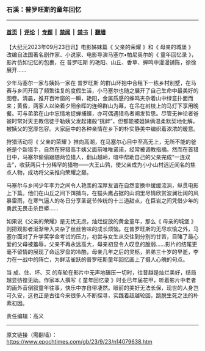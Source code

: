 ### 石溪：普罗旺斯的童年回忆

---

#### [首页](../../../..?n14079638) &nbsp;|&nbsp; [评论](../../../../../epoch-comment?n14079638) &nbsp;|&nbsp; [专题](../../../../../epoch-special?n14079638) &nbsp;|&nbsp; [禁闻](../../../../../epoch-news?n14079638) &nbsp;|&nbsp; [禁书](../../../../../books?n14079638) &nbsp;|&nbsp; [翻墙](https://github.com/gfw-breaker/nogfw/blob/master/README.md?n14079638)


<div class="post_content" id="artbody" itemprop="articleBody">
 <!-- article content begin -->
 <p>
  【大纪元2023年09月23日讯】电影姊妹篇《
  <ok href="https://www.epochtimes.com/gb/tag/%E7%88%B6%E4%BA%B2%E7%9A%84%E8%8D%A3%E8%80%80.html">
   父亲的荣耀
  </ok>
  》和《
  <ok href="https://www.epochtimes.com/gb/tag/%E6%AF%8D%E4%BA%B2%E7%9A%84%E5%9F%8E%E5%A0%A1.html">
   母亲的城堡
  </ok>
  》改编自法国著名剧作家、小说家、电影导演马塞尔•帕尼奥尔的《
  <ok href="https://www.epochtimes.com/gb/tag/%E7%AB%A5%E5%B9%B4%E5%9B%9E%E5%BF%86%E5%BD%95.html">
   童年回忆录
  </ok>
  》，影片仿如记忆的包裹，在
  <ok href="https://www.epochtimes.com/gb/tag/%E6%99%AE%E7%BD%97%E6%97%BA%E6%96%AF.html">
   普罗旺斯
  </ok>
  的艳阳、山丘、香草、蝉鸣中漫漫铺陈，徐徐展开……
 </p>
 <p>
  少年马塞尔一家与姨妈一家在
  <ok href="https://www.epochtimes.com/gb/tag/%E6%99%AE%E7%BD%97%E6%97%BA%E6%96%AF.html">
   普罗旺斯
  </ok>
  的群山环抱中合租下一栋乡村别墅，在马赛与乡间开启了频繁往复的度假生活，小马塞尔也随之展开了自己生命中最美好的图卷。清晨，推开百叶窗的一瞬，艳阳，金属质感的蝉鸣夹杂着山中绿意扑面而来；黄昏，两家人以染着夕阳余晖的连绵群山为幕，在吊在树枝上的马灯下享用晚餐。可与弟弟在山中忘情地捉蝉捕蝶，亦可偶遇猎鸟者阐发哲思。尽管无神论者爸爸时常对天主教信徒于勒姨父发起诸般“挑衅”，但都能被姐妹俩温柔默契地化解，被姨父的宽厚包容。大家庭中的各种亲情在乡下的朴实静美中编织着浓浓的暖意。
 </p>
 <p>
  狩猎活动将《
  <ok href="https://www.epochtimes.com/gb/tag/%E7%88%B6%E4%BA%B2%E7%9A%84%E8%8D%A3%E8%80%80.html">
   父亲的荣耀
  </ok>
  》推向高潮，在马塞尔心目中至高无上，无所不能的爸爸是个新猎手，自然在狩猎高手姨父面前唯唯诺诺，经常被调教指摘。然而在首猎日中，马塞尔偷偷跟随两位猎人，翻山越岭，暗中帮助自己的父亲完成“一连双击”，收获两只十分稀罕的猎物——大王山鹑，使父亲成为小小山村远近闻名的焦点人物，成功将父亲推向荣耀之巅。
 </p>
 <p>
  马塞尔与乡间少年李力之间令人艳羡的深厚友谊在自然变换中缓缓流淌，纵贯电影上下篇。他们在山丘之间下饵捕鸟，在猫头鹰占据的山洞里尽情欣赏波澜壮阔的风暴雷雨，在寒气逼人的冬日分享圣诞节传统的十三道甜点，在巨岩之间凭借少年的勇武无畏击杀巨蟒……
 </p>
 <p>
  如果说《父亲的荣耀》是无忧无虑，灿烂绽放的黄金童年，那么《
  <ok href="https://www.epochtimes.com/gb/tag/%E6%AF%8D%E4%BA%B2%E7%9A%84%E5%9F%8E%E5%A0%A1.html">
   母亲的城堡
  </ok>
  》则把观影者渐渐带入夹杂了丝丝苦味的成长烦恼。在普罗旺斯的无尽欢愉之外，马塞尔面对了升学奖学金考试的压力，初尝与女生从交往到分别的甘苦，目睹了最心爱的父母被羞辱，父亲不再永远高大，母亲初显令人叹息的脆弱……影片的结尾更毫不留情的展现了命运罗盘的冷酷，母亲几年之后的灵柩，弟弟三十岁的早逝，李力在一战中的阵亡，为鲜活雀跃的普罗旺斯童年回忆画上了摄人心魄的句点。
 </p>
 <p>
  当
  <ok href="https://www.epochtimes.com/gb/tag/%E6%88%90%E3%80%81%E4%BD%8F%E3%80%81%E5%9D%8F%E3%80%81%E7%81%AD.html">
   成、住、坏、灭
  </ok>
  的车轮在影片中无声地碾压一切时，往昔越是灿烂美好，结局越显彷徨无助。作家本人撰写《
  <ok href="https://www.epochtimes.com/gb/tag/%E7%AB%A5%E5%B9%B4%E5%9B%9E%E5%BF%86%E5%BD%95.html">
   童年回忆录
  </ok>
  》时业已年届花甲，听着影片中老者的画外音倒叙童年往事，快乐中亦自带凄然。眼前的美好无法长保，现世的人身岂可久安，这也正是古往今来很多人不断探寻，实践着超越轮回，跳脱生死之法的朴素初因。
 </p>
 <p>
  责任编辑：高义
 </p>
 <!-- article content end -->
 <div id="below_article_ad">
 </div>
</div>


---

原文链接（需翻墙）：https://www.epochtimes.com/gb/23/9/23/n14079638.htm